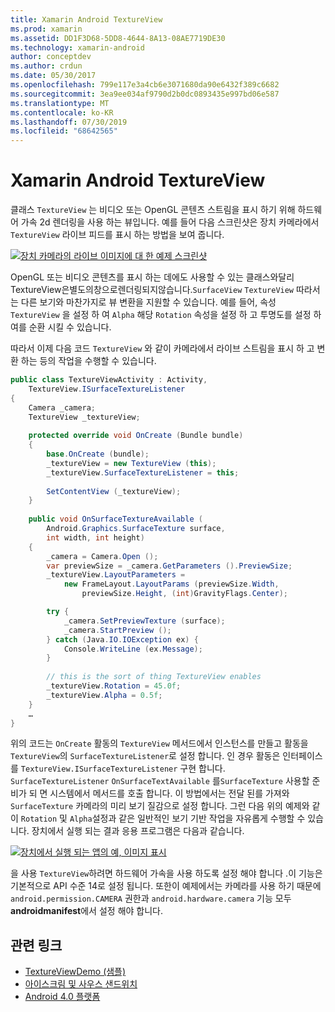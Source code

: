 ```yaml
---
title: Xamarin Android TextureView
ms.prod: xamarin
ms.assetid: DD1F3D68-5DD8-4644-8A13-08AE7719DE30
ms.technology: xamarin-android
author: conceptdev
ms.author: crdun
ms.date: 05/30/2017
ms.openlocfilehash: 799e117e3a4cb6e3071680da90e6432f389c6682
ms.sourcegitcommit: 3ea9ee034af9790d2b0dc0893435e997bd06e587
ms.translationtype: MT
ms.contentlocale: ko-KR
ms.lasthandoff: 07/30/2019
ms.locfileid: "68642565"
---
```

# <a name="xamarinandroid-textureview"></a>Xamarin Android TextureView

클래스 `TextureView` 는 비디오 또는 OpenGL 콘텐츠 스트림을 표시 하기 위해 하드웨어 가속 2d 렌더링을 사용 하는 뷰입니다. 예를 들어 다음 스크린샷은 장치 카메라에서 `TextureView` 라이브 피드를 표시 하는 방법을 보여 줍니다.

[![장치 카메라의 라이브 이미지에 대 한 예제 스크린샷](texture-view-images/22-textureviewcamera.png)](texture-view-images/22-textureviewcamera.png#lightbox)

OpenGL 또는 비디오 콘텐츠를 표시 하는 데에도 사용할 수 있는 클래스와달리TextureView은별도의창으로렌더링되지않습니다.`SurfaceView`
`TextureView` 따라서는 다른 보기와 마찬가지로 뷰 변환을 지원할 수 있습니다. 예를 들어, 속성 `TextureView` 을 설정 하 여 `Alpha` 해당 `Rotation` 속성을 설정 하 고 투명도를 설정 하 여를 순환 시킬 수 있습니다.

따라서 이제 다음 코드 `TextureView` 와 같이 카메라에서 라이브 스트림을 표시 하 고 변환 하는 등의 작업을 수행할 수 있습니다.

```csharp
public class TextureViewActivity : Activity,
    TextureView.ISurfaceTextureListener
{
    Camera _camera;
    TextureView _textureView;
       
    protected override void OnCreate (Bundle bundle)
    {
        base.OnCreate (bundle);
        _textureView = new TextureView (this);
        _textureView.SurfaceTextureListener = this;
           
        SetContentView (_textureView);
    }
       
    public void OnSurfaceTextureAvailable (
        Android.Graphics.SurfaceTexture surface,
        int width, int height)
    {
        _camera = Camera.Open ();
        var previewSize = _camera.GetParameters ().PreviewSize;
        _textureView.LayoutParameters =
            new FrameLayout.LayoutParams (previewSize.Width,
                previewSize.Height, (int)GravityFlags.Center);

        try {
            _camera.SetPreviewTexture (surface);
            _camera.StartPreview ();
        } catch (Java.IO.IOException ex) {
            Console.WriteLine (ex.Message);
        }
           
        // this is the sort of thing TextureView enables
        _textureView.Rotation = 45.0f;
        _textureView.Alpha = 0.5f;
    }
    …
}
```

위의 코드는 `OnCreate` 활동의 `TextureView` 메서드에서 인스턴스를 만들고 활동을 `TextureView`의 `SurfaceTextureListener`로 설정 합니다. 인 경우 활동은 인터페이스를 `TextureView.ISurfaceTextureListener` 구현 합니다. `SurfaceTextureListener` `OnSurfaceTextAvailable` 를`SurfaceTexture` 사용할 준비가 되 면 시스템에서 메서드를 호출 합니다. 이 방법에서는 전달 된를 가져와 `SurfaceTexture` 카메라의 미리 보기 질감으로 설정 합니다. 그런 다음 위의 예제와 같이 `Rotation` 및 `Alpha`설정과 같은 일반적인 보기 기반 작업을 자유롭게 수행할 수 있습니다. 장치에서 실행 되는 결과 응용 프로그램은 다음과 같습니다.

[![장치에서 실행 되는 앱의 예, 이미지 표시](texture-view-images/17-textureviewdemo.png)](texture-view-images/17-textureviewdemo.png#lightbox)

을 사용 `TextureView`하려면 하드웨어 가속을 사용 하도록 설정 해야 합니다 .이 기능은 기본적으로 API 수준 14로 설정 됩니다. 또한이 예제에서는 카메라를 사용 하기 때문에 `android.permission.CAMERA` 권한과 `android.hardware.camera` 기능 모두 **androidmanifest**에서 설정 해야 합니다.



## <a name="related-links"></a>관련 링크

- [TextureViewDemo (샘플)](https://docs.microsoft.com/samples/xamarin/monodroid-samples/textureviewdemo)
- [아이스크림 및 사우스 샌드위치](http://www.android.com/about/ice-cream-sandwich/)
- [Android 4.0 플랫폼](https://developer.android.com/sdk/android-4.0.html)
